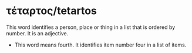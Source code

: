 # τέταρτος/tetartos
This word identifies a person, place or thing in a list that is ordered by number. It is an adjective.
* This word means fourth. It identifies item number four in a list of items.
